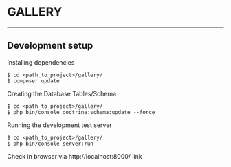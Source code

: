 GALLERY
=======


-----------------
Development setup
-----------------

Installing dependencies
    
    $ cd <path_to_project>/gallery/
    $ composer update

Creating the Database Tables/Schema

    $ cd <path_to_project>/gallery/
    $ php bin/console doctrine:schema:update --force
    
Running the development test server

    $ cd <path_to_project>/gallery/
    $ php bin/console server:run
    
Check in browser via http://localhost:8000/ link 
